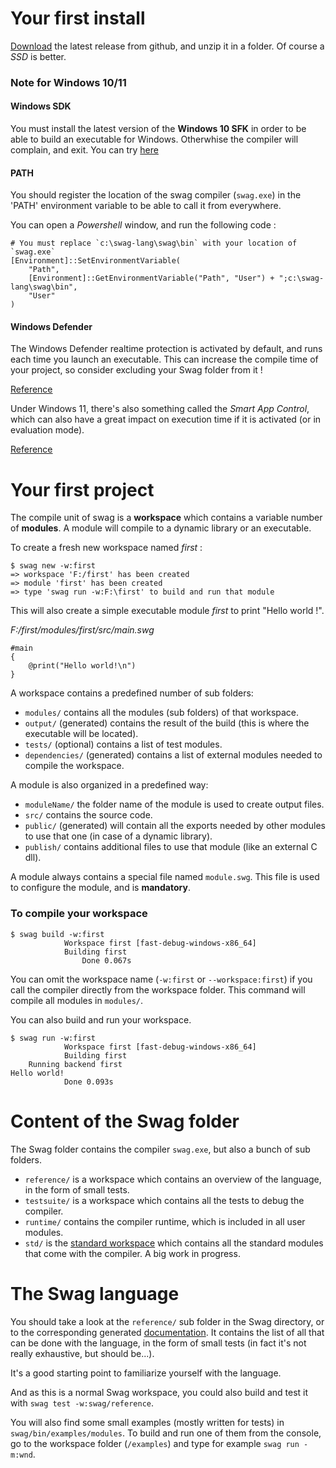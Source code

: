 # Your first install
[Download](https://github.com/swag-lang/swag/releases) the latest release from github, and unzip it in a folder. Of course a *SSD* is better.

### Note for Windows 10/11

#### Windows SDK


You must install the latest version of the **Windows 10 SFK** in order to be able to build an executable for Windows. 
Otherwhise the compiler will complain, and exit.
You can try [here](https://developer.microsoft.com/en-us/windows/downloads/windows-sdk/)

#### PATH

You should register the location of the swag compiler (`swag.exe`) in the 'PATH' environment variable to be able to call it from everywhere.

You can open a *Powershell* window, and run the following code :

    # You must replace `c:\swag-lang\swag\bin` with your location of `swag.exe`
    [Environment]::SetEnvironmentVariable(
        "Path",
        [Environment]::GetEnvironmentVariable("Path", "User") + ";c:\swag-lang\swag\bin",
        "User"
    )

#### Windows Defender

The Windows Defender realtime protection is activated by default, and runs each time you launch an executable.
This can increase the compile time of your project, so consider excluding your Swag folder from it !

[Reference](https://support.microsoft.com/en-us/windows/add-an-exclusion-to-windows-security-811816c0-4dfd-af4a-47e4-c301afe13b26#:~:text=Go%20to%20Start%20%3E%20Settings%20%3E%20Update,%2C%20file%20types%2C%20or%20process)

Under Windows 11, there's also something called the *Smart App Control*, which can also have a great impact on execution time if it is activated (or in evaluation mode).

[Reference](https://support.microsoft.com/en-us/topic/what-is-smart-app-control-285ea03d-fa88-4d56-882e-6698afdb7003)

# Your first project

The compile unit of swag is a **workspace** which contains a variable number of **modules**.
A module will compile to a dynamic library or an executable.

To create a fresh new workspace named *first* :

    $ swag new -w:first
    => workspace 'F:/first' has been created
    => module 'first' has been created
    => type 'swag run -w:F:\first' to build and run that module

This will also create a simple executable module *first* to print "Hello world !".

*F:/first/modules/first/src/main.swg*

```swag
#main
{
    @print("Hello world!\n")
}
```

A workspace contains a predefined number of sub folders:

* `modules/` contains all the modules (sub folders) of that workspace.
* `output/` (generated) contains the result of the build (this is where the executable will be located).
* `tests/` (optional) contains a list of test modules.
* `dependencies/` (generated) contains a list of external modules needed to compile the workspace.

A module is also organized in a predefined way:

* `moduleName/` the folder name of the module is used to create output files.
* `src/` contains the source code.
* `public/` (generated) will contain all the exports needed by other modules to use that one (in case of a dynamic library).
* `publish/` contains additional files to use that module (like an external C dll).

A module always contains a special file named `module.swg`. This file is used to configure the module, and is **mandatory**.

### To compile your workspace

    $ swag build -w:first
                Workspace first [fast-debug-windows-x86_64]
                Building first
                    Done 0.067s

You can omit the workspace name (`-w:first` or `--workspace:first`) if you call the compiler directly from the workspace folder.
This command will compile all modules in `modules/`.

You can also build and run your workspace.

    $ swag run -w:first
                Workspace first [fast-debug-windows-x86_64]
                Building first
        Running backend first
    Hello world!
                Done 0.093s

# Content of the Swag folder
The Swag folder contains the compiler `swag.exe`, but also a bunch of sub folders.

* `reference/` is a workspace which contains an overview of the language, in the form of small tests.
* `testsuite/` is a workspace which contains all the tests to debug the compiler.
* `runtime/` contains the compiler runtime, which is included in all user modules.
* `std/` is the [standard workspace](std.php) which contains all the standard modules that come with the compiler. A big work in progress.

# The Swag language
You should take a look at the `reference/` sub folder in the Swag directory, or to the corresponding generated [documentation](language.php).
It contains the list of all that can be done with the language, in the form of small tests (in fact it's not really exhaustive, but should be...).

It's a good starting point to familiarize yourself with the language.

And as this is a normal Swag workspace, you could also build and test it with `swag test -w:swag/reference`.

You will also find some small examples (mostly written for tests) in `swag/bin/examples/modules`.
To build and run one of them from the console, go to the workspace folder (`/examples`) and type for example `swag run -m:wnd`.
